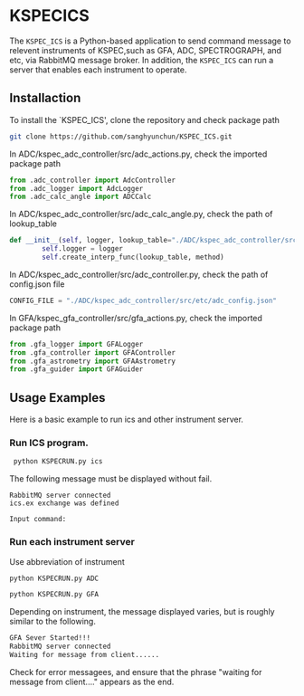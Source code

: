 # KSPECICS
The `KSPEC_ICS` is a Python-based application to send command message to relevent instruments of KSPEC,such as GFA, ADC, SPECTROGRAPH, and etc, via RabbitMQ message broker.
In addition, the `KSPEC_ICS` can run a server that enables each instrument to operate.



## Installaction
To install the `KSPEC_ICS', clone the repository and check package path

```bash
git clone https://github.com/sanghyunchun/KSPEC_ICS.git
```

In ADC/kspec_adc_controller/src/adc_actions.py, check the imported package path

```python
from .adc_controller import AdcController
from .adc_logger import AdcLogger
from .adc_calc_angle import ADCCalc
```

In ADC/kspec_adc_controller/src/adc_calc_angle.py, check the path of lookup_table

```python
def __init__(self, logger, lookup_table="./ADC/kspec_adc_controller/src/etc/ADC_lookup.csv", method="pchip"):
        self.logger = logger
        self.create_interp_func(lookup_table, method)
```

In ADC/kspec_adc_controller/src/adc_controller.py, check the path of config.json file

```python
CONFIG_FILE = "./ADC/kspec_adc_controller/src/etc/adc_config.json"
```

In GFA/kspec_gfa_controller/src/gfa_actions.py, check the imported package path

```python
from .gfa_logger import GFALogger
from .gfa_controller import GFAController
from .gfa_astrometry import GFAAstrometry
from .gfa_guider import GFAGuider
```



## Usage Examples
Here is a basic example to run ics and other instrument server.

### Run ICS program.

```bash
 python KSPECRUN.py ics
```

The following message must be displayed without fail.
```
RabbitMQ server connected
ics.ex exchange was defined

Input command:
```


### Run each instrument server
Use abbreviation of instrument 
```bash
python KSPECRUN.py ADC

python KSPECRUN.py GFA
```

Depending on instrument, the message displayed varies, but
is roughly similar to the following.

```bash
GFA Sever Started!!!
RabbitMQ server connected
Waiting for message from client......
```

Check for error messagees, and ensure that the phrase
"waiting for message from client...." appears as the end.

